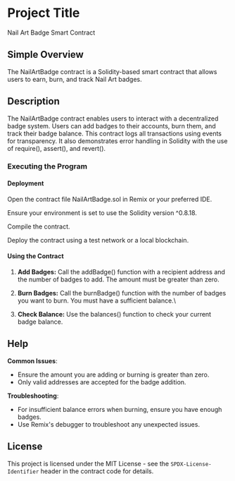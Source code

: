 
# Project Title  
Nail Art Badge Smart Contract

## Simple Overview  
The NailArtBadge contract is a Solidity-based smart contract that allows users to earn, burn, and track Nail Art badges.


## Description  
The NailArtBadge contract enables users to interact with a decentralized badge system. Users can add badges to their accounts, burn them, and track their badge balance. This contract logs all transactions using events for transparency. It also demonstrates error handling in Solidity with the use of require(), assert(), and revert().


### Executing the Program  

#### Deployment  
Open the contract file NailArtBadge.sol in Remix or your preferred IDE.

Ensure your environment is set to use the Solidity version ^0.8.18.

Compile the contract.

Deploy the contract using a test network or a local blockchain.

#### Using the Contract  
1. **Add Badges:**
Call the addBadge() function with a recipient address and the number of badges to add. The amount must be greater than zero.

2. **Burn Badges:**
Call the burnBadge() function with the number of badges you want to burn. You must have a sufficient balance.\

4. **Check Balance:**
Use the balances() function to check your current badge balance.


## Help  
**Common Issues**:  
  - Ensure the amount you are adding or burning is greater than zero.
  - Only valid addresses are accepted for the badge addition.

**Troubleshooting**:  
  - For insufficient balance errors when burning, ensure you have enough badges.  
  - Use Remix's debugger to troubleshoot any unexpected issues.
 

## License  
This project is licensed under the MIT License - see the `SPDX-License-Identifier` header in the contract code for details.  
 
